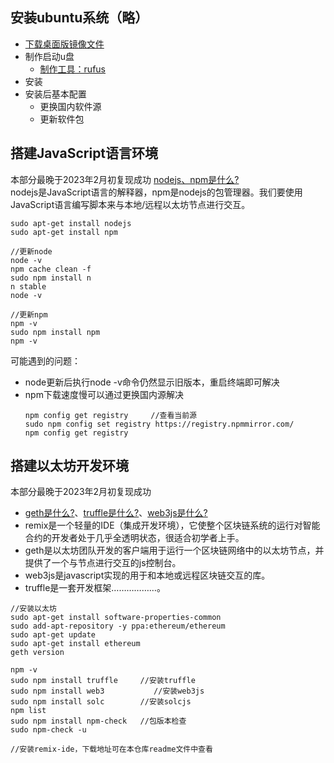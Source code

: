## 安装ubuntu系统（略）
- [下载桌面版镜像文件](https://ubuntu.com/download/desktop)
- 制作启动u盘
    - [制作工具：rufus](https://rufus.ie/zh/)
- 安装
- 安装后基本配置
    - 更换国内软件源
    - 更新软件包
## 搭建JavaScript语言环境
本部分最晚于2023年2月初复现成功
[nodejs、npm是什么?](https://zhuanlan.zhihu.com/p/47822968)  
nodejs是JavaScript语言的解释器，npm是nodejs的包管理器。我们要使用JavaScript语言编写脚本来与本地/远程以太坊节点进行交互。
```
sudo apt-get install nodejs  
sudo apt-get install npm  

//更新node  
node -v
npm cache clean -f  
sudo npm install n  
n stable  
node -v

//更新npm  
npm -v  
sudo npm install npm     
npm -v 
```

可能遇到的问题：
- node更新后执行node -v命令仍然显示旧版本，重启终端即可解决
- npm下载速度慢可以通过更换国内源解决
    ```
    npm config get registry     //查看当前源
    sudo npm config set registry https://registry.npmmirror.com/    
    npm config get registry
    ```
## 搭建以太坊开发环境
本部分最晚于2023年2月初复现成功
- [geth是什么?](https://www.jianshu.com/p/9eb600f0e0e4)、[truffle是什么?](https://cn.bing.com/search?q=%E4%BB%80%E4%B9%88%E6%98%AFtruffle&form=QBLH&sp=-1&pq=%E4%BB%80%E4%B9%88%E6%98%AFtruffle&sc=1-10&qs=n&sk=&cvid=863BF24DB6D04E99BDEAAD76338DF27D&ghsh=0&ghacc=0&ghpl=)、[web3js是什么?](https://web3js.readthedocs.io/en/v1.8.1/index.html)  
- remix是一个轻量的IDE（集成开发环境），它使整个区块链系统的运行对智能合约的开发者处于几乎全透明状态，很适合初学者上手。
- geth是以太坊团队开发的客户端用于运行一个区块链网络中的以太坊节点，并提供了一个与节点进行交互的js控制台。
- web3js是javascript实现的用于和本地或远程区块链交互的库。  
- truffle是一套开发框架………………。  
```
//安装以太坊
sudo apt-get install software-properties-common
sudo add-apt-repository -y ppa:ethereum/ethereum
sudo apt-get update
sudo apt-get install ethereum
geth version

npm -v
sudo npm install truffle     //安装truffle
sudo npm install web3           //安装web3js
sudo npm install solc        //安装solcjs
npm list
sudo npm install npm-check   //包版本检查
sudo npm-check -u

//安装remix-ide，下载地址可在本仓库readme文件中查看
```